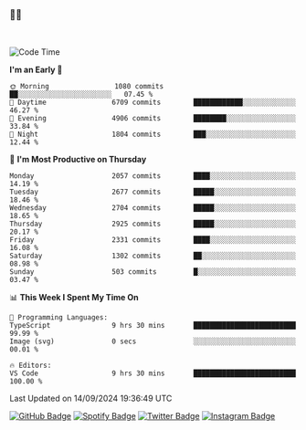 ### 🤙🍺

<!-- <a href="https://github-readme-stats.vercel.app/api?username=hzak2xx&count_private=true&show_icons=true&theme=dracula">
  <img align="center" src="https://github-readme-stats.vercel.app/api?username=hzak2xx&count_private=true&show_icons=true&theme=dracula" />
</a>
</br> -->
</br>

<!--START_SECTION:waka-->
![Code Time](http://img.shields.io/badge/Code%20Time-3%2C544%20hrs%2022%20mins-blue)

**I'm an Early 🐤** 

```text
🌞 Morning                1080 commits        ██░░░░░░░░░░░░░░░░░░░░░░░   07.45 % 
🌆 Daytime                6709 commits        ████████████░░░░░░░░░░░░░   46.27 % 
🌃 Evening                4906 commits        ████████░░░░░░░░░░░░░░░░░   33.84 % 
🌙 Night                  1804 commits        ███░░░░░░░░░░░░░░░░░░░░░░   12.44 % 
```
📅 **I'm Most Productive on Thursday** 

```text
Monday                   2057 commits        ████░░░░░░░░░░░░░░░░░░░░░   14.19 % 
Tuesday                  2677 commits        █████░░░░░░░░░░░░░░░░░░░░   18.46 % 
Wednesday                2704 commits        █████░░░░░░░░░░░░░░░░░░░░   18.65 % 
Thursday                 2925 commits        █████░░░░░░░░░░░░░░░░░░░░   20.17 % 
Friday                   2331 commits        ████░░░░░░░░░░░░░░░░░░░░░   16.08 % 
Saturday                 1302 commits        ██░░░░░░░░░░░░░░░░░░░░░░░   08.98 % 
Sunday                   503 commits         █░░░░░░░░░░░░░░░░░░░░░░░░   03.47 % 
```


📊 **This Week I Spent My Time On** 

```text
💬 Programming Languages: 
TypeScript               9 hrs 30 mins       █████████████████████████   99.99 % 
Image (svg)              0 secs              ░░░░░░░░░░░░░░░░░░░░░░░░░   00.01 % 

🔥 Editors: 
VS Code                  9 hrs 30 mins       █████████████████████████   100.00 % 
```


 Last Updated on 14/09/2024 19:36:49 UTC
<!--END_SECTION:waka-->

[![GitHub Badge](https://img.shields.io/badge/GitHub-100000?style=for-the-badge&logo=github&logoColor=white)](https://github.com/hzak2xx)
[![Spotify Badge](https://img.shields.io/badge/Spotify-1ED760?&style=for-the-badge&logo=spotify&logoColor=white)](https://open.spotify.com/user/uf90s6sbbh75a1mt44clkhkvf)
[![Twitter Badge](https://img.shields.io/badge/Twitter-1DA1F2?style=for-the-badge&logo=twitter&logoColor=white)](https://twitter.com/hzak2xx)
[![Instagram Badge](https://img.shields.io/badge/Instagram-E4405F?style=for-the-badge&logo=instagram&logoColor=white)](https://www.instagram.com/hzak2xx/)
